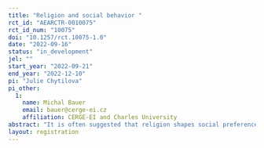 ```yaml
---
title: "Religion and social behavior "
rct_id: "AEARCTR-0010075"
rct_id_num: "10075"
doi: "10.1257/rct.10075-1.0"
date: "2022-09-16"
status: "in_development"
jel: ""
start_year: "2022-09-21"
end_year: "2022-12-10"
pi: "Julie Chytilova"
pi_other:
  1:
    name: Michal Bauer
    email: bauer@cerge-ei.cz
    affiliation: CERGE-EI and Charles University
abstract: "It is often suggested that religion shapes social preferences. It may contribute to both pro-social behavior among church members, but also to a greater animosity and conflicts across religious boundaries. In this project, we will study what type of social preferences religious leaders try to instill among church members. Specifically, whether they aim to instill not only in-group altruism but also hostility to members of other churches or non-religious people. We will experimentally elicit measures of pro-social and anti-social preferences towards members of various churches among a sample of religious leaders and congregants of their churches."
layout: registration
---
```


